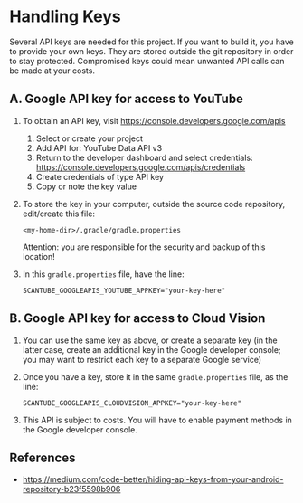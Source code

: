 # Handling Keys

Several API keys are needed for this project. If you want to build it, you have to provide your own keys. They are stored outside the git repository in order to stay protected. Compromised keys could mean unwanted API calls can be made at your costs.

## A. Google API key for access to YouTube

1. To obtain an API key, visit https://console.developers.google.com/apis
    1. Select or create your project
    2. Add API for: YouTube Data API v3
    3. Return to the developer dashboard and select credentials: https://console.developers.google.com/apis/credentials
    4. Create credentials of type API key
    5. Copy or note the key value    

2. To store the key in your computer, outside the source code repository, edit/create this file:

   ``<my-home-dir>/.gradle/gradle.properties``
   
   Attention: you are responsible for the security and backup of this location!

3. In this `gradle.properties` file, have the line:

   ``SCANTUBE_GOOGLEAPIS_YOUTUBE_APPKEY="your-key-here"``

## B. Google API key for access to Cloud Vision

1. You can use the same key as above, or create a separate key
   (in the latter case, create an additional key in the Google developer console; you may want to
   restrict each key to a separate Google service)

2. Once you have a key, store it in the same `gradle.properties` file, as the line:

   ``SCANTUBE_GOOGLEAPIS_CLOUDVISION_APPKEY="your-key-here"``

3. This API is subject to costs. You will have to enable payment methods in the Google developer console.

## References

- https://medium.com/code-better/hiding-api-keys-from-your-android-repository-b23f5598b906
